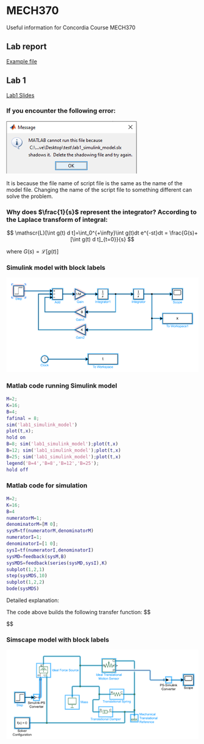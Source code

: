# MECH370
Useful information for Concordia Course MECH370

## Lab report
[Example file](documents/report_example.pdf) 

## Lab 1

[Lab1 Slides](documents/lab1_slides.pdf)

### If you encounter the following error:
![](images/delete_the_shadowing_file.png)

It is because the file name of script file is the same as the name of the model file. Changing the name of the script file to something different can solve the problem.

### Why does $\frac{1}{s}$ represent the integrator? According to the Laplace transform of integral:

$$
\mathscr{L}[\int g(t) d t]=\int_0^{+\infty}\int g(t)dt e^{-st}dt = 
\frac{G(s)+[\int g(t) d t]_{t=0}}{s}
$$

where $G(s) = \mathscr{L}[g(t)]$

### Simulink model with block labels
![](images/Lab1_simulink.png)

### Matlab code running Simulink model
```Matlab
M=2;
K=16;
B=4;
fafinal = 8;
sim('lab1_simulink_model')
plot(t,x);
hold on
B=8; sim('lab1_simulink_model');plot(t,x)
B=12; sim('lab1_simulink_model');plot(t,x)
B=25; sim('lab1_simulink_model');plot(t,x)
legend('B=4','B=8','B=12','B=25');
hold off
```

### Matlab code for simulation
```Matlab
M=2;
K=16;
B=4
numeratorM=1;
denominatorM=[M 0];
sysM=tf(numeratorM,denominatorM) 
numeratorI=1;
denominatorI=[1 0];
sysI=tf(numeratorI,denominatorI)
sysMD=feedback(sysM,B)
sysMDS=feedback(series(sysMD,sysI),K)
subplot(1,2,1)
step(sysMDS,10)
subplot(1,2,2)
bode(sysMDS)
```
Detailed explanation:

The code above builds the following transfer function:
$$

$$

### Simscape model with block labels
![](images/Lab1_simscape.png)
